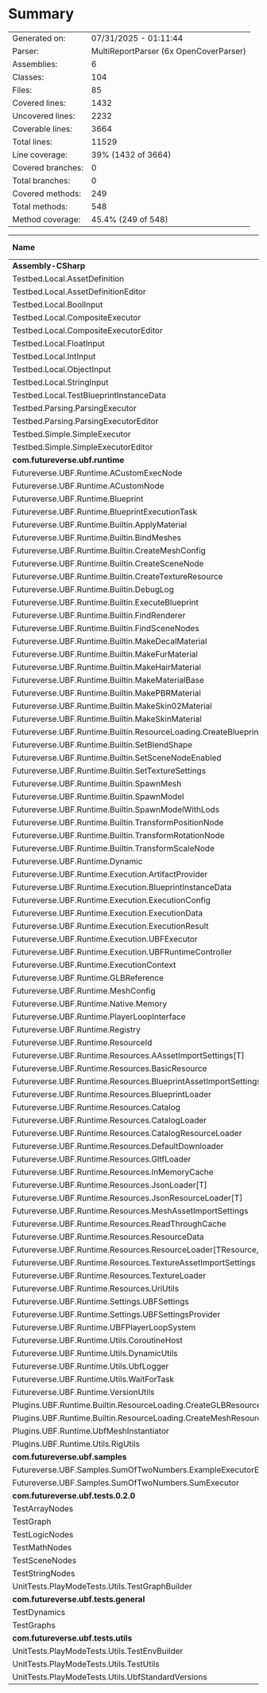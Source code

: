﻿# Summary
|||
|:---|:---|
| Generated on: | 07/31/2025 - 01:11:44 |
| Parser: | MultiReportParser (6x OpenCoverParser) |
| Assemblies: | 6 |
| Classes: | 104 |
| Files: | 85 |
| Covered lines: | 1432 |
| Uncovered lines: | 2232 |
| Coverable lines: | 3664 |
| Total lines: | 11529 |
| Line coverage: | 39% (1432 of 3664) |
| Covered branches: | 0 |
| Total branches: | 0 |
| Covered methods: | 249 |
| Total methods: | 548 |
| Method coverage: | 45.4% (249 of 548) |

|**Name**|**Covered**|**Uncovered**|**Coverable**|**Total**|**Line coverage**|**Covered**|**Total**|**Branch coverage**|**Covered**|**Total**|**Method coverage**|
|:---|---:|---:|---:|---:|---:|---:|---:|---:|---:|---:|---:|
|**Assembly-CSharp**|**0**|**222**|**222**|**1367**|**0%**|**0**|**0**|****|**0**|**33**|**0%**|
|Testbed.Local.AssetDefinition|0|4|4|200|0%|0|0||0|4|0%|
|Testbed.Local.AssetDefinitionEditor|0|47|47|200|0%|0|0||0|2|0%|
|Testbed.Local.BoolInput|0|2|2|64|0%|0|0||0|2|0%|
|Testbed.Local.CompositeExecutor|0|39|39|100|0%|0|0||0|3|0%|
|Testbed.Local.CompositeExecutorEditor|0|14|14|100|0%|0|0||0|1|0%|
|Testbed.Local.FloatInput|0|2|2|64|0%|0|0||0|2|0%|
|Testbed.Local.IntInput|0|2|2|64|0%|0|0||0|2|0%|
|Testbed.Local.ObjectInput|0|2|2|64|0%|0|0||0|2|0%|
|Testbed.Local.StringInput|0|2|2|64|0%|0|0||0|2|0%|
|Testbed.Local.TestBlueprintInstanceData|0|11|11|25|0%|0|0||0|5|0%|
|Testbed.Parsing.ParsingExecutor|0|44|44|123|0%|0|0||0|3|0%|
|Testbed.Parsing.ParsingExecutorEditor|0|14|14|123|0%|0|0||0|1|0%|
|Testbed.Simple.SimpleExecutor|0|25|25|88|0%|0|0||0|3|0%|
|Testbed.Simple.SimpleExecutorEditor|0|14|14|88|0%|0|0||0|1|0%|
|**com.futureverse.ubf.runtime**|**761**|**1826**|**2587**|**7806**|**29.4%**|**0**|**0**|****|**135**|**343**|**39.3%**|
|Futureverse.UBF.Runtime.ACustomExecNode|10|17|27|79|37%|0|0||3|6|50%|
|Futureverse.UBF.Runtime.ACustomNode|45|6|51|152|88.2%|0|0||10|13|76.9%|
|Futureverse.UBF.Runtime.Blueprint|71|60|131|341|54.1%|0|0||8|13|61.5%|
|Futureverse.UBF.Runtime.BlueprintExecutionTask|7|0|7|341|100%|0|0||4|4|100%|
|Futureverse.UBF.Runtime.Builtin.ApplyMaterial|0|58|58|105|0%|0|0||0|2|0%|
|Futureverse.UBF.Runtime.Builtin.BindMeshes|0|42|42|70|0%|0|0||0|3|0%|
|Futureverse.UBF.Runtime.Builtin.CreateMeshConfig|11|14|25|51|44%|0|0||2|2|100%|
|Futureverse.UBF.Runtime.Builtin.CreateSceneNode|17|3|20|37|85%|0|0||2|2|100%|
|Futureverse.UBF.Runtime.Builtin.CreateTextureResource|0|16|16|43|0%|0|0||0|2|0%|
|Futureverse.UBF.Runtime.Builtin.DebugLog|8|3|11|27|72.7%|0|0||2|2|100%|
|Futureverse.UBF.Runtime.Builtin.ExecuteBlueprint|0|37|37|62|0%|0|0||0|2|0%|
|Futureverse.UBF.Runtime.Builtin.FindRenderer|7|6|13|31|53.8%|0|0||2|2|100%|
|Futureverse.UBF.Runtime.Builtin.FindSceneNodes|18|6|24|47|75%|0|0||3|3|100%|
|Futureverse.UBF.Runtime.Builtin.MakeDecalMaterial|0|47|47|67|0%|0|0||0|3|0%|
|Futureverse.UBF.Runtime.Builtin.MakeFurMaterial|0|25|25|45|0%|0|0||0|3|0%|
|Futureverse.UBF.Runtime.Builtin.MakeHairMaterial|0|25|25|45|0%|0|0||0|3|0%|
|Futureverse.UBF.Runtime.Builtin.MakeMaterialBase|0|49|49|127|0%|0|0||0|9|0%|
|Futureverse.UBF.Runtime.Builtin.MakePBRMaterial|0|25|25|45|0%|0|0||0|3|0%|
|Futureverse.UBF.Runtime.Builtin.MakeSkin02Material|0|30|30|54|0%|0|0||0|3|0%|
|Futureverse.UBF.Runtime.Builtin.MakeSkinMaterial|0|31|31|53|0%|0|0||0|3|0%|
|Futureverse.UBF.Runtime.Builtin.ResourceLoading.CreateBlueprintResource|0|12|12|36|0%|0|0||0|2|0%|
|Futureverse.UBF.Runtime.Builtin.SetBlendShape|11|15|26|49|42.3%|0|0||2|2|100%|
|Futureverse.UBF.Runtime.Builtin.SetSceneNodeEnabled|6|6|12|30|50%|0|0||2|2|100%|
|Futureverse.UBF.Runtime.Builtin.SetTextureSettings|0|15|15|37|0%|0|0||0|2|0%|
|Futureverse.UBF.Runtime.Builtin.SpawnMesh|35|16|51|99|68.6%|0|0||2|2|100%|
|Futureverse.UBF.Runtime.Builtin.SpawnModel|19|52|71|129|26.7%|0|0||3|4|75%|
|Futureverse.UBF.Runtime.Builtin.SpawnModelWithLods|0|79|79|165|0%|0|0||0|6|0%|
|Futureverse.UBF.Runtime.Builtin.TransformPositionNode|19|12|31|50|61.2%|0|0||2|2|100%|
|Futureverse.UBF.Runtime.Builtin.TransformRotationNode|20|12|32|52|62.5%|0|0||2|2|100%|
|Futureverse.UBF.Runtime.Builtin.TransformScaleNode|0|18|18|35|0%|0|0||0|2|0%|
|Futureverse.UBF.Runtime.Dynamic|170|77|247|527|68.8%|0|0||23|30|76.6%|
|Futureverse.UBF.Runtime.Execution.ArtifactProvider|19|19|38|141|50%|0|0||6|10|60%|
|Futureverse.UBF.Runtime.Execution.BlueprintInstanceData|0|19|19|64|0%|0|0||0|7|0%|
|Futureverse.UBF.Runtime.Execution.ExecutionConfig|9|18|27|93|33.3%|0|0||3|6|50%|
|Futureverse.UBF.Runtime.Execution.ExecutionData|0|26|26|78|0%|0|0||0|4|0%|
|Futureverse.UBF.Runtime.Execution.ExecutionResult|0|11|11|45|0%|0|0||0|4|0%|
|Futureverse.UBF.Runtime.Execution.UBFExecutor|0|15|15|44|0%|0|0||0|1|0%|
|Futureverse.UBF.Runtime.Execution.UBFRuntimeController|0|40|40|102|0%|0|0||0|5|0%|
|Futureverse.UBF.Runtime.ExecutionContext|67|73|140|341|47.8%|0|0||13|24|54.1%|
|Futureverse.UBF.Runtime.GLBReference|4|112|116|245|3.4%|0|0||2|14|14.2%|
|Futureverse.UBF.Runtime.MeshConfig|0|2|2|24|0%|0|0||0|2|0%|
|Futureverse.UBF.Runtime.Native.Memory|0|4|4|17|0%|0|0||0|1|0%|
|Futureverse.UBF.Runtime.PlayerLoopInterface|0|180|180|410|0%|0|0||0|13|0%|
|Futureverse.UBF.Runtime.Registry|24|5|29|134|82.7%|0|0||6|7|85.7%|
|Futureverse.UBF.Runtime.ResourceId|2|2|4|37|50%|0|0||2|4|50%|
|Futureverse.UBF.Runtime.Resources.AAssetImportSettings[T]|0|11|11|98|0%|0|0||0|2|0%|
|Futureverse.UBF.Runtime.Resources.BasicResource|0|10|10|25|0%|0|0||0|6|0%|
|Futureverse.UBF.Runtime.Resources.BlueprintAssetImportSettings|0|7|7|98|0%|0|0||0|2|0%|
|Futureverse.UBF.Runtime.Resources.BlueprintLoader|0|11|11|180|0%|0|0||0|2|0%|
|Futureverse.UBF.Runtime.Resources.Catalog|4|0|4|68|100%|0|0||2|2|100%|
|Futureverse.UBF.Runtime.Resources.CatalogLoader|0|15|15|180|0%|0|0||0|1|0%|
|Futureverse.UBF.Runtime.Resources.CatalogResourceLoader|0|3|3|178|0%|0|0||0|1|0%|
|Futureverse.UBF.Runtime.Resources.DefaultDownloader|9|8|17|57|52.9%|0|0||1|2|50%|
|Futureverse.UBF.Runtime.Resources.GltfLoader|11|3|14|180|78.5%|0|0||2|2|100%|
|Futureverse.UBF.Runtime.Resources.InMemoryCache|0|12|12|31|0%|0|0||0|3|0%|
|Futureverse.UBF.Runtime.Resources.JsonLoader[T]|0|11|11|180|0%|0|0||0|1|0%|
|Futureverse.UBF.Runtime.Resources.JsonResourceLoader[T]|0|3|3|178|0%|0|0||0|1|0%|
|Futureverse.UBF.Runtime.Resources.MeshAssetImportSettings|0|9|9|98|0%|0|0||0|3|0%|
|Futureverse.UBF.Runtime.Resources.ReadThroughCache|0|34|34|64|0%|0|0||0|3|0%|
|Futureverse.UBF.Runtime.Resources.ResourceData|10|6|16|68|62.5%|0|0||4|9|44.4%|
|Futureverse.UBF.Runtime.Resources.ResourceLoader[TResource,TImportSettings]|33|40|73|178|45.2%|0|0||2|4|50%|
|Futureverse.UBF.Runtime.Resources.TextureAssetImportSettings|0|9|9|98|0%|0|0||0|3|0%|
|Futureverse.UBF.Runtime.Resources.TextureLoader|0|13|13|180|0%|0|0||0|2|0%|
|Futureverse.UBF.Runtime.Resources.UriUtils|8|11|19|42|42.1%|0|0||1|1|100%|
|Futureverse.UBF.Runtime.Settings.UBFSettings|22|52|74|129|29.7%|0|0||4|15|26.6%|
|Futureverse.UBF.Runtime.Settings.UBFSettingsProvider|0|27|27|62|0%|0|0||0|1|0%|
|Futureverse.UBF.Runtime.UBFPlayerLoopSystem|24|4|28|90|85.7%|0|0||5|7|71.4%|
|Futureverse.UBF.Runtime.Utils.CoroutineHost|12|3|15|42|80%|0|0||1|1|100%|
|Futureverse.UBF.Runtime.Utils.DynamicUtils|0|34|34|78|0%|0|0||0|3|0%|
|Futureverse.UBF.Runtime.Utils.UbfLogger|21|4|25|55|84%|0|0||5|5|100%|
|Futureverse.UBF.Runtime.Utils.WaitForTask|5|0|5|22|100%|0|0||2|2|100%|
|Futureverse.UBF.Runtime.VersionUtils|3|15|18|40|16.6%|0|0||2|3|66.6%|
|Plugins.UBF.Runtime.Builtin.ResourceLoading.CreateGLBResource|0|12|12|37|0%|0|0||0|2|0%|
|Plugins.UBF.Runtime.Builtin.ResourceLoading.CreateMeshResource|0|16|16|43|0%|0|0||0|2|0%|
|Plugins.UBF.Runtime.UbfMeshInstantiator|0|33|33|110|0%|0|0||0|6|0%|
|Plugins.UBF.Runtime.Utils.RigUtils|0|70|70|111|0%|0|0||0|5|0%|
|**com.futureverse.ubf.samples**|**0**|**32**|**32**|**174**|**0%**|**0**|**0**|****|**0**|**3**|**0%**|
|Futureverse.UBF.Samples.SumOfTwoNumbers.ExampleExecutorEditor|0|9|9|87|0%|0|0||0|1|0%|
|Futureverse.UBF.Samples.SumOfTwoNumbers.SumExecutor|0|23|23|87|0%|0|0||0|2|0%|
|**com.futureverse.ubf.tests.0.2.0**|**521**|**135**|**656**|**4479**|**79.4%**|**0**|**0**|****|**95**|**148**|**64.1%**|
|TestArrayNodes|81|0|81|253|100%|0|0||11|11|100%|
|TestGraph|10|0|10|30|100%|0|0||2|2|100%|
|TestLogicNodes|111|51|162|425|68.5%|0|0||10|17|58.8%|
|TestMathNodes|7|29|36|179|19.4%|0|0||2|9|22.2%|
|TestSceneNodes|118|0|118|305|100%|0|0||12|12|100%|
|TestStringNodes|104|8|112|307|92.8%|0|0||11|12|91.6%|
|UnitTests.PlayModeTests.Utils.TestGraphBuilder|90|47|137|2980|65.6%|0|0||47|85|55.2%|
|**com.futureverse.ubf.tests.general**|**78**|**0**|**78**|**161**|**100%**|**0**|**0**|****|**8**|**8**|**100%**|
|TestDynamics|70|0|70|137|100%|0|0||6|6|100%|
|TestGraphs|8|0|8|24|100%|0|0||2|2|100%|
|**com.futureverse.ubf.tests.utils**|**72**|**17**|**89**|**175**|**80.8%**|**0**|**0**|****|**11**|**13**|**84.6%**|
|UnitTests.PlayModeTests.Utils.TestEnvBuilder|64|0|64|115|100%|0|0||10|10|100%|
|UnitTests.PlayModeTests.Utils.TestUtils|8|0|8|20|100%|0|0||1|1|100%|
|UnitTests.PlayModeTests.Utils.UbfStandardVersions|0|17|17|40|0%|0|0||0|2|0%|
